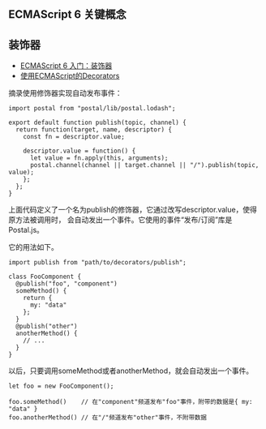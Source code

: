 
## ECMAScript 6 关键概念


## 装饰器
 - [ECMAScript 6 入门：装饰器](http://www.kancloud.cn/digest/ecmascript6/217015)
 - [使用ECMAScript的Decorators](http://blog.fantasy.codes/javascript/2016/09/05/use-js-decorators/)

摘录使用修饰器实现自动发布事件：

```
import postal from "postal/lib/postal.lodash";

export default function publish(topic, channel) {
  return function(target, name, descriptor) {
    const fn = descriptor.value;

    descriptor.value = function() {
      let value = fn.apply(this, arguments);
      postal.channel(channel || target.channel || "/").publish(topic, value);
    };
  };
}
```

上面代码定义了一个名为publish的修饰器，它通过改写descriptor.value，使得原方法被调用时，
会自动发出一个事件。它使用的事件“发布/订阅”库是Postal.js。

它的用法如下。
```
import publish from "path/to/decorators/publish";

class FooComponent {
  @publish("foo", "component")
  someMethod() {
    return {
      my: "data"
    };
  }
  @publish("other")
  anotherMethod() {
    // ...
  }
}
```

以后，只要调用someMethod或者anotherMethod，就会自动发出一个事件。
```
let foo = new FooComponent();

foo.someMethod()    // 在"component"频道发布"foo"事件，附带的数据是{ my: "data" }
foo.anotherMethod() // 在"/"频道发布"other"事件，不附带数据
```